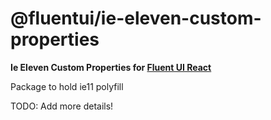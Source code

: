 # @fluentui/ie-eleven-custom-properties

**Ie Eleven Custom Properties for [Fluent UI React](https://developer.microsoft.com/en-us/fluentui)**

Package to hold ie11 polyfill

TODO: Add more details!
